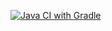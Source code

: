 [![Java CI with Gradle](https://github.com/MariyaRuban/HWapiCi/actions/workflows/gradle.yml/badge.svg)](https://github.com/MariyaRuban/HWapiCi/actions/workflows/gradle.yml)